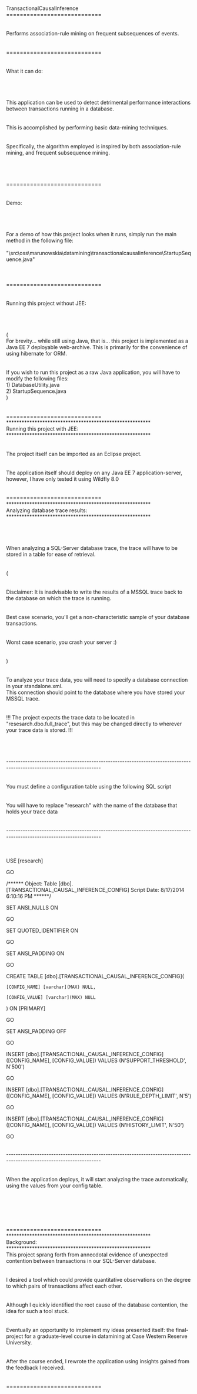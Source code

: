 <br>	TransactionalCausalInference
<br>	============================
<br>	
<br>	Performs association-rule mining on frequent subsequences of events.
<br>	
<br>	============================
<br>	
<br>	What it can do: 
<br>	
<br>	
<br>	This application can be used to detect detrimental performance interactions between transactions running in a database.
<br>	
<br>	This is accomplished by performing basic data-mining techniques. 
<br>	
<br>	Specifically, the algorithm employed is inspired by both association-rule mining, and frequent subsequence mining.
<br>	
<br>	
<br>	============================
<br>	
<br>	Demo:
<br>	
<br>	
<br>	For a demo of how this project looks when it runs, simply run the main method in the following file:<br>
<br>	"\src\oss\marunowskia\datamining\transactionalcausalinference\StartupSequence.java"<br>
<br>	
<br>	============================
<br>	
<br>	Running this project without JEE:
<br>	
<br>	
<br>	(
<br>	For brevity... while still using Java, that is... this project is implemented as a Java EE 7 deployable web-archive. This is primarily for the convenience of using hibernate for ORM.
<br>	
<br>	If  you wish to run this project as a raw Java application, you will have to modify the following files:
<br>	1) DatabaseUtility.java
<br>	2) StartupSequence.java
<br>	)
<br>	
<br>	============================
<br>	********************************************************
<br>	Running this project with JEE:
<br>	********************************************************
<br>	
<br>	The project itself can be imported as an Eclipse project.
<br>	
<br>	The application itself should deploy on any Java EE 7 application-server, however, I have only tested it using Wildfly 8.0
<br>	
<br>	============================
<br>	********************************************************
<br>	Analyzing database trace results:
<br>	********************************************************
<br>	
<br>	
<br>	When analyzing a SQL-Server database trace, the trace will have to be stored in a table for ease of retrieval.
<br>	
<br>	(
<br>	
<br>	Disclaimer: It is inadvisable to write the results of a MSSQL trace back to the database on which the trace is running.
<br>	  
<br>	  Best case scenario, you'll get a non-characteristic sample of your database transactions.
<br>	  
<br>	  Worst case scenario, you crash your server :)
<br>	  
<br>	)
<br>	
<br>	To analyze your trace data, you will need to specify a database connection in your standalone.xml.
<br>	This connection should point to the database where you have stored your MSSQL trace.
<br>	
<br>	!!! The project expects the trace data to be located in "resesarch.dbo.full_trace", but this may be changed directly to wherever your trace data is stored. !!!
<br>	
<br>	
<br>	----------------------------------------------------------------------------------------------------------------------
<br>	
<br>	You must define a configuration table using the following SQL script
<br>	
<br>	You will have to replace "research" with the name of the database that holds your trace data
<br>	
<br>	----------------------------------------------------------------------------------------------------------------------
<br>	
<br>	

USE [research]

GO

/****** Object:  Table [dbo].[TRANSACTIONAL_CAUSAL_INFERENCE_CONFIG]    Script Date: 8/17/2014 6:10:16 PM ******/

SET ANSI_NULLS ON

GO

SET QUOTED_IDENTIFIER ON

GO

SET ANSI_PADDING ON

GO

CREATE TABLE [dbo].[TRANSACTIONAL_CAUSAL_INFERENCE_CONFIG](

	[CONFIG_NAME] [varchar](MAX) NULL,
	
	[CONFIG_VALUE] [varchar](MAX) NULL
	
) ON [PRIMARY]


GO

SET ANSI_PADDING OFF

GO

INSERT [dbo].[TRANSACTIONAL_CAUSAL_INFERENCE_CONFIG] ([CONFIG_NAME], [CONFIG_VALUE]) VALUES (N'SUPPORT_THRESHOLD', N'500')

GO

INSERT [dbo].[TRANSACTIONAL_CAUSAL_INFERENCE_CONFIG] ([CONFIG_NAME], [CONFIG_VALUE]) VALUES (N'RULE_DEPTH_LIMIT', N'5')

GO

INSERT [dbo].[TRANSACTIONAL_CAUSAL_INFERENCE_CONFIG] ([CONFIG_NAME], [CONFIG_VALUE]) VALUES (N'HISTORY_LIMIT', N'50')

GO

<br>	----------------------------------------------------------------------------------------------------------------------
<br>	
<br>	When the application deploys, it will start analyzing the trace automatically, using the values from your config table.
<br>	
<br>	
<br>	
<br>	============================
<br>	********************************************************
<br>	Background:
<br>	********************************************************
<br>	This project sprang forth from annecdotal evidence of unexpected contention between transactions in our SQL-Server database.
<br>	
<br>	I desired a tool which could provide quantitative observations on the degree to which pairs of transactions affect each other.
<br>	
<br>	Although I quickly identified the root cause of the database contention, the idea for such a tool stuck.
<br>	
<br>	Eventually an opportunity to implement my ideas presented itself: the final-project for a graduate-level course in datamining at Case Western Reserve University.
<br>	
<br>	After the course ended, I rewrote the application using insights gained from the feedback I received.
<br>	
<br>	============================
